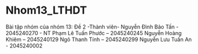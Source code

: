 # Nhom13_LTHDT
Bài tập nhóm của nhóm 13: Đề 2
-Thành viên-
Nguyễn Đình Bảo Tấn - 2045240270 - NT
Phạm Lê Tuấn Phước – 2045240245
Nguyễn Hoàng Khiêm – 2045240129
Ngô Thanh Tính – 2045240299
Nguyễn Lưu Tuấn An - 2045240002
